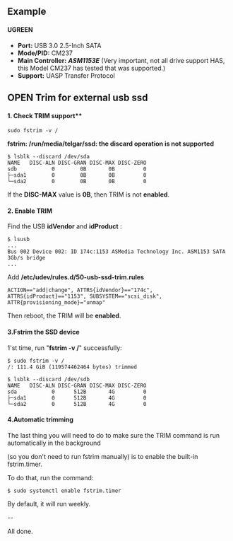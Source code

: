 ## Example

#### UGREEN
- **Port:** USB 3.0 2.5-Inch SATA
- **Mode/PID:** CM237
- **Main Controller:** ***ASM1153E*** (Very important, not all drive support HAS, this Model CM237 has tested that was supported.)
- **Support:** UASP Transfer Protocol

## OPEN Trim for external usb ssd

#### 1. Check TRIM support**

```
sudo fstrim -v /
```

**fstrim: /run/media/telgar/ssd: the discard operation is not supported**

```
$ lsblk --discard /dev/sda
NAME   DISC-ALN DISC-GRAN DISC-MAX DISC-ZERO
sdb           0        0B       0B         0
├─sda1        0        0B       0B         0
└─sda2        0        0B       0B         0
```

If the **DISC-MAX** value is **0B**, then TRIM is not **enabled**.

#### 2. Enable TRIM

Find the USB **idVendor** and **idProduct** :

```
$ lsusb
...
Bus 002 Device 002: ID 174c:1153 ASMedia Technology Inc. ASM1153 SATA 3Gb/s bridge
...
```

Add **/etc/udev/rules.d/50-usb-ssd-trim.rules**

```
ACTION=="add|change", ATTRS{idVendor}=="174c", ATTRS{idProduct}=="1153", SUBSYSTEM=="scsi_disk", ATTR{provisioning_mode}="unmap"
```

Then reboot, the TRIM will be **enabled**.

#### 3.Fstrim the SSD device

1'st time, run "**fstrim -v /**" successfully:

```
$ sudo fstrim -v /
/: 111.4 GiB (119574462464 bytes) trimmed
```

```
$ lsblk --discard /dev/sdb
NAME   DISC-ALN DISC-GRAN DISC-MAX DISC-ZERO
sda           0      512B       4G         0
├─sda1        0      512B       4G         0
└─sda2        0      512B       4G         0
```

#### 4.Automatic trimming

The last thing you will need to do to make sure the TRIM command is run automatically in the background 

(so you don't need to run fstrim manually) is to enable the built-in fstrim.timer.

To do that, run the command:

```
$ sudo systemctl enable fstrim.timer
```

By default, it will run weekly.

--

All done.
